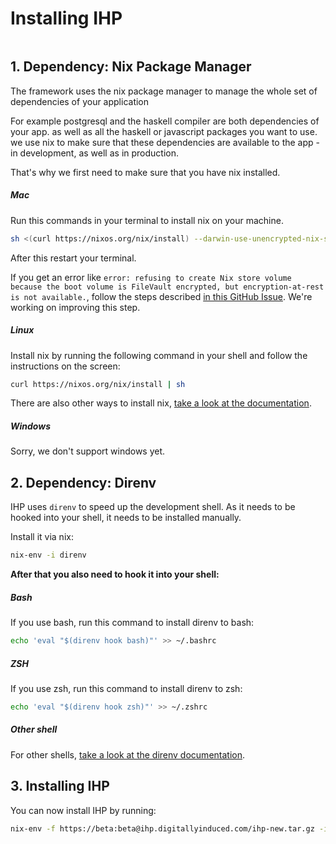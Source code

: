 # Installing IHP

```toc
```

## 1. Dependency: Nix Package Manager

The framework uses the nix package manager to manage the whole set of dependencies of your application

For example postgresql and the haskell compiler are both dependencies of your app. as well as all the haskell or javascript packages you want to use. we use nix to make sure that these dependencies are available to the app - in development, as well as in production.

That's why we first need to make sure that you have nix installed.

##### Mac
Run this commands in your terminal to install nix on your machine.

```bash
sh <(curl https://nixos.org/nix/install) --darwin-use-unencrypted-nix-store-volume
```
After this restart your terminal.

If you get an error like `error: refusing to create Nix store volume because the boot volume is FileVault encrypted, but encryption-at-rest is not available.`, follow the steps described [in this GitHub Issue](https://github.com/digitallyinduced/ihp/issues/93#issuecomment-639611313). We're working on improving this step.

##### Linux

Install nix by running the following command in your shell and follow the instructions on the screen:

```bash
curl https://nixos.org/nix/install | sh
```

There are also other ways to install nix, [take a look at the documentation](https://nixos.org/nix/download.html).

##### Windows
Sorry, we don't support windows yet.

## 2. Dependency: Direnv

IHP uses `direnv` to speed up the development shell. As it needs to be hooked into your shell, it needs to be installed manually.

Install it via nix:

```bash
nix-env -i direnv
```

**After that you also need to hook it into your shell:**

##### Bash

If you use bash, run this command to install direnv to bash:

```bash
echo 'eval "$(direnv hook bash)"' >> ~/.bashrc
```

##### ZSH

If you use zsh, run this command to install direnv to zsh:

```bash
echo 'eval "$(direnv hook zsh)"' >> ~/.zshrc
```

##### Other shell

For other shells, [take a look at the direnv documentation](https://direnv.net/#README).

## 3. Installing IHP

You can now install IHP by running:

```bash
nix-env -f https://beta:beta@ihp.digitallyinduced.com/ihp-new.tar.gz -i ihp-new
```

